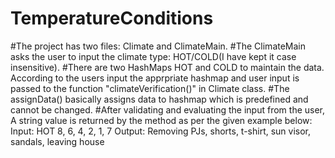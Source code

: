 # TemperatureConditions
#The project has two files: Climate and ClimateMain.
#The ClimateMain asks the user to input the climate type: HOT/COLD(I have kept it case insensitive).
#There are two HashMaps HOT and COLD to maintain the data. According to the users input the apprpriate hashmap and user input is passed to the function "climateVerification()" in Climate class.
#The assignData() basically assigns data to hashmap which is predefined and cannot be changed. 
#After validating and evaluating the input from the user, A string value is returned by the method as per the given example below:
Input: HOT 8, 6, 4, 2, 1, 7
Output: Removing PJs, shorts, t-shirt, sun visor, sandals, leaving house

